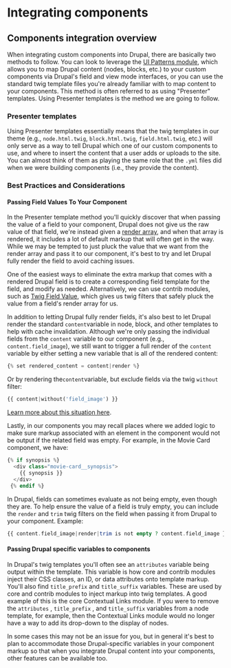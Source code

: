 # Integrating components

## Components integration overview

When integrating custom components into Drupal, there are basically two methods to follow. You can look to leverage the [UI Patterns module](https://www.drupal.org/project/ui_patterns), which allows you to map Drupal content \(nodes, blocks, etc.\) to your custom components via Drupal's field and view mode interfaces, or you can use the standard twig template files you're already familiar with to map content to your components. This method is often referred to as using "Presenter" templates. Using Presenter templates is the method we are going to follow.

### Presenter templates

Using Presenter templates essentially means that the twig templates in our theme \(e.g., `node.html.twig`, `block.html.twig`, `field.html.twig`, etc.\) will only serve as a way to tell Drupal which one of our custom components to use, and where to insert the content that a user adds or uploads to the site. You can almost think of them as playing the same role that the `.yml` files did when we were building components \(i.e., they provide the content\).

### Best Practices and Considerations <a id="presenter-templates-best-practices-and-considerations"></a>

#### Passing Field Values To Your Component <a id="passing-field-values-to-your-component"></a>

In the Presenter template method you'll quickly discover that when passing the value of a field to your component, Drupal does not give us the raw value of that field, we're instead given a [render array](https://www.drupal.org/docs/8/api/render-api/render-arrays), and when that array is rendered, it includes a lot of default markup that will often get in the way. While we may be tempted to just pluck the value that we want from the render array and pass it to our component, it's best to try and let Drupal fully render the field to avoid caching issues.

One of the easiest ways to eliminate the extra markup that comes with a rendered Drupal field is to create a corresponding field template for the field, and modify as needed. Alternatively, we can use contrib modules, such as [Twig Field Value](https://www.drupal.org/project/twig_field_value), which gives us twig filters that safely pluck the value from a field's render array for us.

In addition to letting Drupal fully render fields, it's also best to let Drupal render the standard `content`variable in node, block, and other templates to help with cache invalidation. Although we're only passing the individual fields from the `content` variable to our component \(e.g., `content.field_image`\), we still want to trigger a full render of the `content` variable by either setting a new variable that is all of the rendered content:

```php
{% set rendered_content = content|render %}
```

Or by rendering the`content`variable, but exclude fields via the twig `without` filter:

```php
{{ content|without('field_image') }}
```

[Learn more about this situation here](https://www.drupal.org/project/drupal/issues/2660002#comment-12714453).

Lastly, in our components you may recall places where we added logic to make sure markup associated with an element in the component would not be output if the related field was empty. For example, in the Movie Card component, we have:

```php
{% if synopsis %}
  <div class="movie-card__synopsis">
    {{ synopsis }}
  </div>
 {% endif %}
```

In Drupal, fields can sometimes evaluate as not being empty, even though they are. To help ensure the value of a field is truly empty, you can include the `render` and `trim` twig filters on the field when passing it from Drupal to your component. Example:

```php
{{ content.field_image|render|trim is not empty ? content.field_image }}
```

#### Passing Drupal specific variables to components

In Drupal's twig templates you'll often see an `attributes` variable being output within the template. This variable is how core and contrib modules inject their CSS classes, an ID, or data attributes onto template markup. You'll also find `title_prefix` and `title_suffix` variables. These are used by core and contrib modules to inject markup into twig templates. A good example of this is the core Contextual Links module. If you were to remove the `attributes` , `title_prefix` , and `title_suffix` variables from a node template, for example, then the Contextual Links module would no longer have a way to add its drop-down to the display of nodes.

In some cases this may not be an issue for you, but in general it's best to plan to accommodate those Drupal-specific variables in your component markup so that when you integrate Drupal content into your components, other features can be available too.

